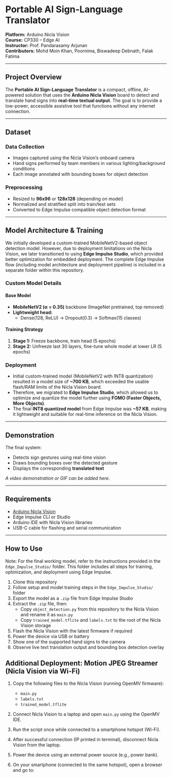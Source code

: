 # Portable AI Sign-Language Translator 
**Platform:** Arduino Nicla Vision  
**Course:** CP330 – Edge AI  
**Instructor:** Prof. Pandarasamy Arjunan  
**Contributors:** Mohd Moin Khan, Poornima, Biswadeep Debnath, Falak Fatima  

---

## Project Overview

The **Portable AI Sign-Language Translator** is a compact, offline, AI-powered solution that uses the **Arduino Nicla Vision** board to detect and translate hand signs into **real-time textual output**. The goal is to provide a low-power, accessible assistive tool that functions without any internet connection.

---

## Dataset

### Data Collection  
- Images captured using the Nicla Vision’s onboard camera  
- Hand signs performed by team members in various lighting/background conditions  
- Each image annotated with bounding boxes for object detection  

### Preprocessing  
- Resized to **96x96** or **128x128** (depending on model)  
- Normalized and stratified split into train/test sets  
- Converted to Edge Impulse compatible object detection format  

---

## Model Architecture & Training

We initially developed a custom-trained MobileNetV2-based object detection model. However, due to deployment limitations on the Nicla Vision, we later transitioned to using **Edge Impulse Studio**, which provided better optimization for embedded deployment. The complete Edge Impulse flow (including model architecture and deployment pipeline) is included in a separate folder within this repository.


### Custom Model Details
#### Base Model  
- **MobileNetV2 (α = 0.35)** backbone (ImageNet pretrained, top removed)  
- **Lightweight head:**  
  - Dense(128, ReLU) → Dropout(0.3) → Softmax(15 classes)

#### Training Strategy  
1. **Stage 1:** Freeze backbone, train head (5 epochs)  
2. **Stage 2:** Unfreeze last 30 layers, fine-tune whole model at lower LR (5 epochs)  

### Deployment

- Initial custom-trained model (MobileNetV2 with INT8 quantization) resulted in a model size of **~700 KB**, which exceeded the usable flash/RAM limits of the Nicla Vision board.
- Therefore, we migrated to **Edge Impulse Studio**, which allowed us to optimize and quantize the model further using **FOMO (Faster Objects, More Objects)**.
- The final **INT8 quantized model** from Edge Impulse was **~57 KB**, making it lightweight and suitable for real-time inference on the Nicla Vision.


---

## Demonstration

The final system:
- Detects sign gestures using real-time vision
- Draws bounding boxes over the detected gesture
- Displays the corresponding **translated text**

*A video demonstration or GIF can be added here.*

---

## Requirements

- [Arduino Nicla Vision](https://store.arduino.cc/products/nicla-vision)  
- Edge Impulse CLI or Studio  
- Arduino IDE with Nicla Vision libraries  
- USB-C cable for flashing and serial communication  

---

## How to Use

Note: For the final working model, refer to the instructions provided in the `Edge_Impulse_Studio/` folder. This folder includes all steps for training, optimization, and deployment using Edge Impulse.

1. Clone this repository  
2. Follow setup and model training steps in the `Edge_Impulse_Studio/` folder  
3. Export the model as a `.zip` file from Edge Impulse Studio  
4. Extract the `.zip` file, then:
   - Copy `object_detection.py` from this repository to the Nicla Vision and rename it as `main.py`
   - Copy `trained_model.tflite` and `labels.txt` to the root of the Nicla Vision storage  
5. Flash the Nicla Vision with the latest firmware if required  
6. Power the device via USB or battery  
7. Show one of the supported hand signs to the camera  
8. Observe live text translation output and bounding box detection overlay


## Additional Deployment: Motion JPEG Streamer (Nicla Vision via Wi-Fi)

1. Copy the following files to the Nicla Vision (running OpenMV firmware):
   - `main.py`
   - `labels.txt`
   - `trained_model.tflite`

2. Connect Nicla Vision to a laptop and open `main.py` using the OpenMV IDE.

3. Run the script once while connected to a smartphone hotspot (Wi-Fi).

4. After successful connection (IP printed in terminal), disconnect Nicla Vision from the laptop.

5. Power the device using an external power source (e.g., power bank).

6. On your smartphone (connected to the same hotspot), open a browser and go to:


